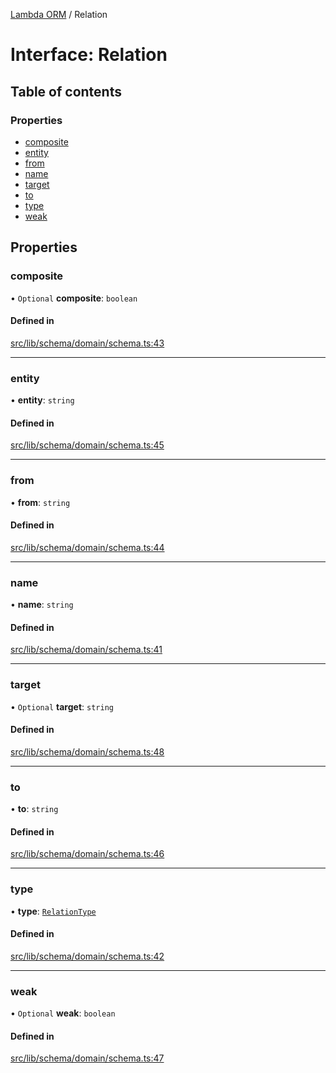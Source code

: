 [Lambda ORM](../README.md) / Relation

# Interface: Relation

## Table of contents

### Properties

- [composite](Relation.md#composite)
- [entity](Relation.md#entity)
- [from](Relation.md#from)
- [name](Relation.md#name)
- [target](Relation.md#target)
- [to](Relation.md#to)
- [type](Relation.md#type)
- [weak](Relation.md#weak)

## Properties

### composite

• `Optional` **composite**: `boolean`

#### Defined in

[src/lib/schema/domain/schema.ts:43](https://github.com/FlavioLionelRita/lambdaorm/blob/daad6f63/src/lib/schema/domain/schema.ts#L43)

___

### entity

• **entity**: `string`

#### Defined in

[src/lib/schema/domain/schema.ts:45](https://github.com/FlavioLionelRita/lambdaorm/blob/daad6f63/src/lib/schema/domain/schema.ts#L45)

___

### from

• **from**: `string`

#### Defined in

[src/lib/schema/domain/schema.ts:44](https://github.com/FlavioLionelRita/lambdaorm/blob/daad6f63/src/lib/schema/domain/schema.ts#L44)

___

### name

• **name**: `string`

#### Defined in

[src/lib/schema/domain/schema.ts:41](https://github.com/FlavioLionelRita/lambdaorm/blob/daad6f63/src/lib/schema/domain/schema.ts#L41)

___

### target

• `Optional` **target**: `string`

#### Defined in

[src/lib/schema/domain/schema.ts:48](https://github.com/FlavioLionelRita/lambdaorm/blob/daad6f63/src/lib/schema/domain/schema.ts#L48)

___

### to

• **to**: `string`

#### Defined in

[src/lib/schema/domain/schema.ts:46](https://github.com/FlavioLionelRita/lambdaorm/blob/daad6f63/src/lib/schema/domain/schema.ts#L46)

___

### type

• **type**: [`RelationType`](../enums/RelationType.md)

#### Defined in

[src/lib/schema/domain/schema.ts:42](https://github.com/FlavioLionelRita/lambdaorm/blob/daad6f63/src/lib/schema/domain/schema.ts#L42)

___

### weak

• `Optional` **weak**: `boolean`

#### Defined in

[src/lib/schema/domain/schema.ts:47](https://github.com/FlavioLionelRita/lambdaorm/blob/daad6f63/src/lib/schema/domain/schema.ts#L47)
